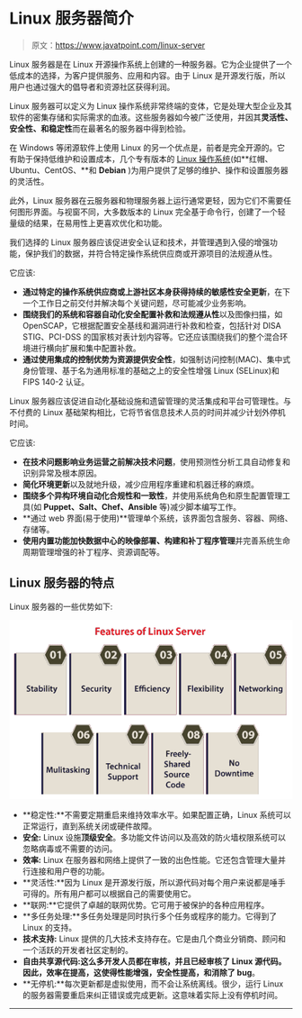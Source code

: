 # Linux 服务器简介

> 原文：<https://www.javatpoint.com/linux-server>

Linux 服务器是在 Linux 开源操作系统上创建的一种服务器。它为企业提供了一个低成本的选择，为客户提供服务、应用和内容。由于 Linux 是开源发行版，所以用户也通过强大的倡导者和资源社区获得利润。

Linux 服务器可以定义为 Linux 操作系统非常终端的变体，它是处理大型企业及其软件的密集存储和实际需求的血液。这些服务器如今被广泛使用，并因其**灵活性、安全性、**和**稳定性**而在最著名的服务器中得到检验。

在 Windows 等闭源软件上使用 Linux 的另一个优点是，前者是完全开源的。它有助于保持低维护和设置成本，几个专有版本的 [Linux 操作系统](https://www.javatpoint.com/linux-tutorial)(如**红帽、Ubuntu、CentOS、**和 **Debian** )为用户提供了足够的维护、操作和设置服务器的灵活性。

此外，Linux 服务器在云服务器和物理服务器上运行通常更轻，因为它们不需要任何图形界面。与视窗不同，大多数版本的 Linux 完全基于命令行，创建了一个轻量级的结果，在易用性上更喜欢优化和功能。

我们选择的 Linux 服务器应该促进安全认证和技术，并管理遇到入侵的增强功能，保护我们的数据，并符合特定操作系统供应商或开源项目的法规遵从性。

它应该:

*   **通过特定的操作系统供应商或上游社区本身获得持续的敏感性安全更新**，在下一个工作日之前交付并解决每个关键问题，尽可能减少业务影响。
*   **围绕我们的系统和容器自动化安全配置补救和法规遵从性**以及图像扫描，如 OpenSCAP，它根据配置安全基线和漏洞进行补救和检查，包括针对 DISA STIG、PCI-DSS 的国家核对表计划内容等。它还应该围绕我们的整个混合环境进行横向扩展和集中配置补救。
*   **通过使用集成的控制优势为资源提供安全性**，如强制访问控制(MAC)、集中式身份管理、基于名为通用标准的基础之上的安全性增强 Linux (SELinux)和 FIPS 140-2 认证。

Linux 服务器应该促进自动化基础设施和遗留管理的灵活集成和平台可管理性。与不付费的 Linux 基础架构相比，它将节省信息技术人员的时间并减少计划外停机时间。

它应该:

*   **在技术问题影响业务运营之前解决技术问题**，使用预测性分析工具自动修复和识别异常及根本原因。
*   **简化环境更新**以及就地升级，减少应用程序重建和机器迁移的麻烦。
*   **围绕多个异构环境自动化合规性和一致性**，并使用系统角色和原生配置管理工具(如 **Puppet、Salt、Chef、Ansible** 等)减少脚本编写工作。
*   **通过 web 界面(易于使用)**管理单个系统，该界面包含服务、容器、网络、存储等。
*   **使用内置功能加快数据中心的映像部署、构建和补丁程序管理**并完善系统生命周期管理增强的补丁程序、资源调配等。

## Linux 服务器的特点

Linux 服务器的一些优势如下:

![Linux Server](img/1ff46ad816f0f896dbf6a864a44b74ea.png)

*   **稳定性:**不需要定期重启来维持效率水平。如果配置正确，Linux 系统可以正常运行，直到系统关闭或硬件故障。
*   **安全:** Linux 设施**顶级安全**。多功能文件访问以及高效的防火墙权限系统可以忽略病毒或不需要的访问。
*   **效率:** Linux 在服务器和网络上提供了一致的出色性能。它还包含管理大量并行连接和用户卷的功能。
*   **灵活性:**因为 Linux 是开源发行版，所以源代码对每个用户来说都是唾手可得的。所有用户都可以根据自己的需要使用它。
*   **联网:**它提供了卓越的联网优势。它可用于被保护的各种应用程序。
*   **多任务处理:**多任务处理是同时执行多个任务或程序的能力。它得到了 Linux 的支持。
*   **技术支持:** Linux 提供的几大技术支持存在。它是由几个商业分销商、顾问和一个活跃的开发者社区定制的。
*   **自由共享源代码:**这么多开发人员都在审核，并且已经审核了 Linux 源代码。因此，效率在提高，这使得**性能增强，安全性提高，**和**消除了 bug**。
*   **无停机:**每次更新都是虚拟使用，而不会让系统离线。很少，运行 Linux 的服务器需要重启来纠正错误或完成更新。这意味着实际上没有停机时间。

* * *